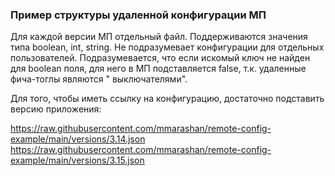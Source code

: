 ### Пример структуры удаленной конфигурации МП

Для каждой версии МП отдельный файл. Поддерживаются значения типа boolean, int, string. Не
подразумевает конфигурации для отдельных пользователей. Подразумевается, что если искомый ключ не
найден для boolean поля, для него в МП подставляется false, т.к. удаленные фича-тоглы являются "
выключателями".

Для того, чтобы иметь ссылку на конфигурацию, достаточно подставить версию приложения:

https://raw.githubusercontent.com/mmarashan/remote-config-example/main/versions/3.14.json
https://raw.githubusercontent.com/mmarashan/remote-config-example/main/versions/3.15.json